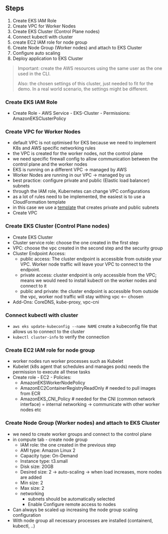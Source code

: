 ## Steps

1. Create EKS IAM Role
2. Create VPC for Worker Nodes
3. Create EKS Cluster (Control Plane nodes)
4. Connect kubectl with cluster
5. create EC2 IAM role for node group
6. Create Node Group (Worker nodes) and attach to EKS Cluster
7. Configure auto scaling
8. Deploy application to EKS Cluster

> Important: create the AWS resources using the same user as the one used in the CLI.
> 
> Also: the chosen settings of this cluster, just needed to fit for the demo. In a real world scenario, the settings might be different.

### Create EKS IAM Role
- Create Role - AWS Service - EKS-Cluster - Permissions: AmazonEKSClusterPolicy

### Create VPC for Worker Nodes
- default VPC is not optimised for EKS because we need to implement K8s and AWS specific networking rules
- the VPC is created for the worker nodes, not the control plane
- we need specific firewall config to allow communication between the control plane and the worker nodes
- EKS is running on a different VPC -> managed by AWS
- Worker Nodes are running in our VPC -> managed by us
- best practice: configure private and public (Elastic load balancer) subnets
- through the IAM role, Kubernetes can change VPC configurations
- as a lot of rules need to be implemented, the easiest is to use a CloudFormation template
- in this case we use a [template](https://s3.us-west-2.amazonaws.com/amazon-eks/cloudformation/2020-10-29/amazon-eks-vpc-private-subnets.yaml) that creates private and public subnets
- Create VPC 

### Create EKS Cluster (Control Plane nodes)
- Create EKS Cluster
- Cluster service role: choose the one created in the first step
- VPC: choose the vpc created in the second step and the security group
- Cluster Endpoint Access:
  - public access: The cluster endpoint is accessible from outside your VPC. Worker node traffic will leave your VPC to connect to the endpoint.
  - private access: cluster endpoint is only accessible from the VPC; means we would need to install kubectl on the worker nodes and connect to it
  - public and private: the cluster endpoint is accessible from outside the vpc, worker nod traffic will stay withing vpc <-- chosen
- Add-Ons: CoreDNS, kube-proxy, vpc-cni

### Connect kubectl with cluster
- `aws eks update-kubeconfig --name NAME` create a kubeconfig file that allows us to connect to the cluster
- `kubectl cluster-info` to verify the connection

### Create EC2 IAM role for node group
- worker nodes run worker processes such as Kubelet
- Kubelet (k8s agent  that schedules and manages pods) needs the permission to execute all these tasks
- Create role - EC2 - Policies:
  - AmazonEKSWorkerNodePolicy
  - AmazonEC2ContainerRegistryReadOnly # needed to pull images from ECR
  - AmazonEKS_CNI_Policy # needed for the CNI (common network interface) = internal networking -> communicate with other worker nodes etc

### Create Node Group (Worker nodes) and attach to EKS Cluster
- we need to create worker groups and connect to the control plane
- in compute tab - create node group
  - IAM role: the one created in the previous step
  - AMI type: Amazon Linux 2
  - Capacity type: On-Demand
  - Instance type: t3.small
  - Disk size: 20GB
  - Desired size: 2 -> auto-scaling -> when load increases, more nodes are added
  - Min size: 2
  - Max size: 2
  - networking
    - subnets should be automatically selected
    - Enable Configure remote access to nodes
- Can always be scaled up increasing the node group scaling configuration
- With node group all necessary processes are installed (containerd, kubectl, ..)
      
